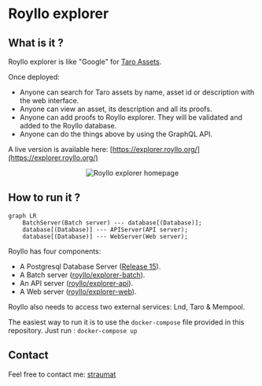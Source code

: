 # Royllo explorer

## What is it ?

Royllo explorer is like "Google" for [Taro Assets](https://docs.lightning.engineering/the-lightning-network/taro).

Once deployed:

- Anyone can search for Taro assets by name, asset id or description with the web interface.
- Anyone can view an asset, its description and all its proofs.
- Anyone can add proofs to Royllo explorer. They will be validated and added to the Royllo database.
- Anyone can do the things above by using the GraphQL API.

A live version is available here: [https://explorer.royllo.org/](https://explorer.royllo.org/)

<p align="center">
    <img    src="https://github.com/royllo/explorer/blob/development/docs/assets/images/screenshots/homepage.png?raw=true"
            alt="Royllo explorer homepage"/>
</p>

## How to run it ?

```mermaid
graph LR
    BatchServer(Batch server) --- database[(Database)];
    database[(Database)] --- APIServer(API server);
    database[(Database)] --- WebServer(Web server);
```

Royllo has four components:

- A Postgresql Database Server ([Release 15](https://hub.docker.com/_/postgres)).
- A Batch server ([royllo/explorer-batch](https://hub.docker.com/r/royllo/explorer-batch)).
- An API server ([royllo/explorer-api](https://hub.docker.com/r/royllo/explorer-api)).
- A Web server ([royllo/explorer-web](https://hub.docker.com/r/royllo/explorer-web)).

Royllo also needs to access two external services: Lnd, Taro & Mempool.

The easiest way to run it is to use the `docker-compose` file provided in this repository.
Just run : `docker-compose up`

## Contact

Feel free to contact me: [straumat](https://github.com/straumat)